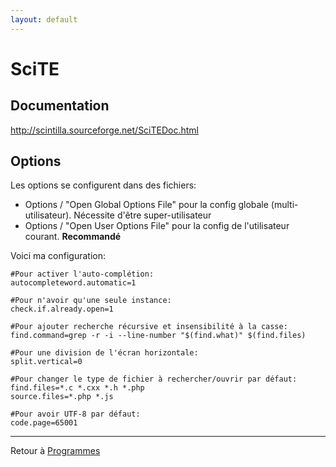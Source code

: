 ```yaml
---
layout: default
---
```


# SciTE

## Documentation

<http://scintilla.sourceforge.net/SciTEDoc.html>

## Options

Les options se configurent dans des fichiers:

- Options / "Open Global Options File" pour la config globale
  (multi-utilisateur). Nécessite d'être super-utilisateur
- Options / "Open User Options File" pour la config de l'utilisateur
  courant. **Recommandé**

Voici ma configuration:

    #Pour activer l'auto-complétion:
    autocompleteword.automatic=1

    #Pour n'avoir qu'une seule instance:
    check.if.already.open=1

    #Pour ajouter recherche récursive et insensibilité à la casse:
    find.command=grep -r -i --line-number "$(find.what)" $(find.files)

    #Pour une division de l'écran horizontale:
    split.vertical=0

    #Pour changer le type de fichier à rechercher/ouvrir par défaut:
    find.files=*.c *.cxx *.h *.php
    source.files=*.php *.js

    #Pour avoir UTF-8 par défaut:
    code.page=65001

------------------------------------------------------------------------

Retour à [Programmes](Programmes)
